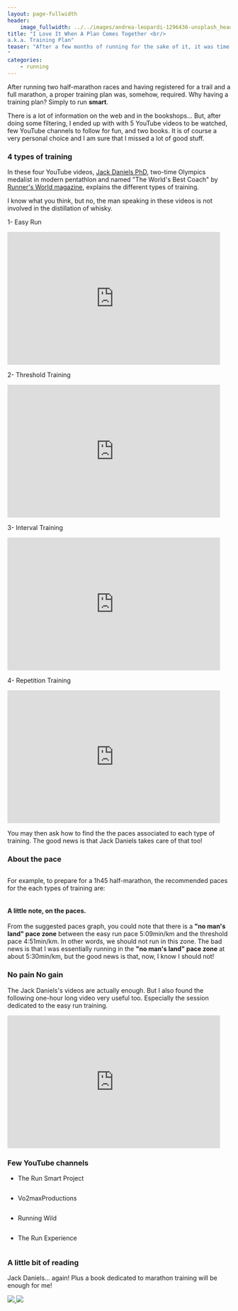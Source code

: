```yaml
---
layout: page-fullwidth
header:
    image_fullwidth: ../../images/andrea-leopardi-1296436-unsplash_header.jpg
title: "I Love It When A Plan Comes Together <br/>
a.k.a. Training Plan"
teaser: "After a few months of running for the sake of it, it was time to look at how a runner trains to maximize its potential.  
"
categories:
    - running
---
```

After running two half-marathon races and having registered for a trail and a full marathon, 
a proper training plan was, somehow, required. Why having a training plan? Simply to run **smart**. 

There is a lot of information on the web and in the bookshops... But, after doing some filtering,
I ended up with with 5 YouTube videos to be watched, few YouTube channels to follow for fun, and two books.
It is of course a very personal choice and I am sure that I missed a lot of good stuff.
  
### 4 types of training 
In these four YouTube videos, [Jack Daniels PhD](https://en.wikipedia.org/wiki/Jack_Daniels_(coach)), two-time Olympics medalist in modern pentathlon and named "The World's Best Coach" by [Runner's World magazine](https://www.runnersworld.com), 
explains the different types of training. 

I know what you think, but no, the man speaking in these videos is not involved in the distillation of whisky.

1- Easy Run
<br>
<iframe width="480" height="300" src="https://www.youtube.com/embed/veAQ73OJdwY" frameborder="0" allowfullscreen></iframe>

2- Threshold Training

<iframe width="480" height="300" src="https://www.youtube.com/embed/dxJVtPT6rHo" frameborder="0" allowfullscreen></iframe>


3- Interval Training

<iframe width="480" height="300" src="https://www.youtube.com/embed/7dQEwJhHWXk" frameborder="0" allowfullscreen></iframe>


4- Repetition Training

<iframe width="480" height="300" src="https://www.youtube.com/embed/BGQKlSU4HQM" frameborder="0" allowfullscreen></iframe>

You may then ask how to find the the paces associated to each type of training. 
The good news is that Jack Daniels takes care of that too!

### About the pace

<a href="https://runsmartproject.com/calculator/">
<img src="../../images/daniels-vdot-logo.png" alt="">
</a>

For example, to prepare for a 1h45 half-marathon, the recommended paces for the each types of training are:

<img src="../../images/daniels-paces-1h45-half.png" alt="">

#### A little note, on the paces. 
From the suggested paces graph, you could note that there is a **"no man's land" pace zone** between the easy run pace 5:09min/km and the threshold pace 4:51min/km.
In other words, we should not run in this zone. The bad news is that I was essentially running in the **"no man's land" pace zone** at about 5:30min/km, 
but the good news is that, now, I know I should not!     

### No pain No gain

The Jack Daniels's videos are actually enough. But I also found the following one-hour long video very useful too. 
Especially the session dedicated to the easy run training.

<iframe width="480" height="300" src="https://www.youtube.com/embed/pqo5AbcELFM" frameborder="0" allowfullscreen></iframe>


### Few YouTube channels


* The Run Smart Project

    <a href="https://www.youtube.com/user/runsmartproject">
    <img src="../../images/run_smart_project-logo.jpg" alt="">
    </a>


* Vo2maxProductions 
    
    <a href="https://www.youtube.com/user/Vo2maxProductions">
    <img src="../../images/vo2max_productions-logo.jpg" alt="">
    </a>

* Running Wild
    
    <a href="https://www.youtube.com/user/RunningWild2Believe">
    <img src="../../images/running_wild-logo.jpg" alt="">
    </a>


* The Run Experience
    
    <a href="https://www.youtube.com/user/TREtherunexperience">
    <img src="../../images/run_experience-logo.jpg" alt="">
    </a>


### A little bit of reading

Jack Daniels... again! Plus a book dedicated to marathon training will be enough for me!

<a href="https://www.amazon.co.uk/Daniels-Running-Formula-3rd-Jack/dp/1450431836/ref=sr_1_1?keywords=jack+daniels+running&qid=1558174667&s=gateway&sr=8-1"> <img src="../../images/running_formula.jpg" > <a href="https://www.amazon.co.uk/Advanced-Marathoning-Peter-Pfitzinger/dp/0736074600/ref=sr_1_4?keywords=marathon+training&qid=1558174711&s=gateway&sr=8-4"><img src="../../images/advanced_marathoning.jpg" ></a>




